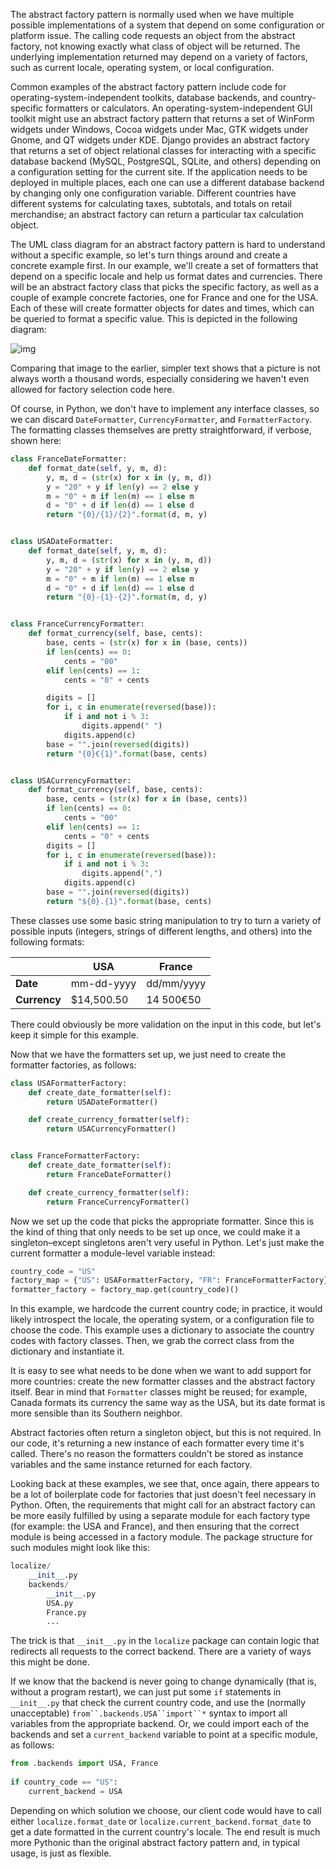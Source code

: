 The abstract factory pattern is normally used when  we have multiple possible implementations of a system that depend on  some configuration or platform issue. The calling code requests an  object from the abstract factory, not knowing exactly what class of  object will be returned. The underlying implementation returned may  depend on a variety of factors, such as current locale, operating  system, or local configuration.

Common examples of the abstract  factory pattern include code for operating-system-independent toolkits,  database backends, and country-specific formatters or calculators. An  operating-system-independent GUI toolkit might use an abstract factory  pattern that returns a set of WinForm widgets under Windows, Cocoa  widgets under Mac, GTK widgets under Gnome, and QT widgets under KDE.  Django provides an abstract factory that returns a set of object  relational classes for interacting with a specific database backend  (MySQL, PostgreSQL, SQLite, and others) depending on a configuration  setting for the current site. If the application needs to be deployed in  multiple places, each one can use a different database backend by  changing only one configuration variable. Different countries have  different systems for calculating taxes, subtotals, and totals on retail  merchandise; an abstract factory can return a particular tax  calculation object.

The UML class diagram for an abstract factory  pattern is hard to understand without a specific example, so let's turn  things around and create a concrete example first. In our example, we'll  create a set of formatters that depend on a specific locale and help us  format dates and currencies. There will be an abstract factory class  that picks the specific factory, as well as a couple of example concrete  factories, one for France and one for the USA. Each of these will  create formatter objects for dates and times, which can be queried to  format a specific value. This is depicted in the following diagram:

![img](https://static.packt-cdn.com/products/9781789615852/graphics/6a4ba21f-c95d-4e3c-aabf-7a2fd9e65b8d.png)

Comparing that image to the earlier, simpler text shows that a  picture is not always worth a thousand words, especially considering we  haven't even allowed for factory selection code here.

Of course, in Python, we don't have to implement any interface classes, so we can discard `DateFormatter`, `CurrencyFormatter`, and `FormatterFactory`. The formatting classes themselves are pretty straightforward, if verbose, shown here:

```python
class FranceDateFormatter:
    def format_date(self, y, m, d):
        y, m, d = (str(x) for x in (y, m, d))
        y = "20" + y if len(y) == 2 else y
        m = "0" + m if len(m) == 1 else m
        d = "0" + d if len(d) == 1 else d
        return "{0}/{1}/{2}".format(d, m, y)


class USADateFormatter:
    def format_date(self, y, m, d):
        y, m, d = (str(x) for x in (y, m, d))
        y = "20" + y if len(y) == 2 else y
        m = "0" + m if len(m) == 1 else m
        d = "0" + d if len(d) == 1 else d
        return "{0}-{1}-{2}".format(m, d, y)


class FranceCurrencyFormatter:
    def format_currency(self, base, cents):
        base, cents = (str(x) for x in (base, cents))
        if len(cents) == 0:
            cents = "00"
        elif len(cents) == 1:
            cents = "0" + cents

        digits = []
        for i, c in enumerate(reversed(base)):
            if i and not i % 3:
                digits.append(" ")
            digits.append(c)
        base = "".join(reversed(digits))
        return "{0}€{1}".format(base, cents)


class USACurrencyFormatter:
    def format_currency(self, base, cents):
        base, cents = (str(x) for x in (base, cents))
        if len(cents) == 0:
            cents = "00"
        elif len(cents) == 1:
            cents = "0" + cents
        digits = []
        for i, c in enumerate(reversed(base)):
            if i and not i % 3:
                digits.append(",")
            digits.append(c)
        base = "".join(reversed(digits))
        return "${0}.{1}".format(base, cents)
```

These classes use some basic string manipulation to try to turn a variety of possible inputs (integers, strings of different lengths, and others) into the following formats:

|              | **USA**    | **France** |
| ------------ | ---------- | ---------- |
| **Date**     | mm-dd-yyyy | dd/mm/yyyy |
| **Currency** | $14,500.50 | 14 500€50  |

There could obviously be more validation on the input in this code, but let's keep it simple for this example.

Now that we have the formatters set up, we just need to create the formatter factories, as follows:

```python
class USAFormatterFactory:
    def create_date_formatter(self):
        return USADateFormatter()

    def create_currency_formatter(self):
        return USACurrencyFormatter()


class FranceFormatterFactory:
    def create_date_formatter(self):
        return FranceDateFormatter()

    def create_currency_formatter(self):
        return FranceCurrencyFormatter()
```

Now we set  up the code that picks the appropriate formatter. Since this is the  kind of thing that only needs to be set up once, we could make it a  singleton–except singletons aren't very useful in Python. Let's just  make the current formatter a module-level variable instead:

```python
country_code = "US"
factory_map = {"US": USAFormatterFactory, "FR": FranceFormatterFactory}
formatter_factory = factory_map.get(country_code)()
```

In  this example, we hardcode the current country code; in practice, it  would likely introspect the locale, the operating system, or a  configuration file to choose the code. This example uses a dictionary to  associate the country codes with factory classes. Then, we grab the  correct class from the dictionary and instantiate it.

It is easy  to see what needs to be done when we want to add support for more  countries: create the new formatter classes and the abstract factory  itself. Bear in mind that `Formatter` classes  might be reused; for example, Canada formats its currency the same way  as the USA, but its date format is more sensible than its Southern  neighbor.

Abstract factories often return a singleton object, but  this is not required. In our code, it's returning a new instance of each  formatter every time it's called. There's no reason the formatters  couldn't be stored as instance variables and the same instance returned  for each factory.

Looking back at these examples, we see that,  once again, there appears to be a lot of boilerplate code for factories  that just doesn't feel necessary in Python. Often, the requirements that  might call for an abstract factory can be more easily fulfilled by  using a separate module for each factory type (for example: the USA and  France), and then ensuring that the correct module is being accessed in a  factory module. The package structure for such modules might look  like this:

```python
localize/ 
    __init__.py 
    backends/ 
        __init__.py 
        USA.py 
        France.py 
        ... 
```

The trick is that `__init__.py` in the `localize` package can contain logic that redirects all requests to the correct backend. There are a variety of ways this might be done.

If we know that the backend is never going to change dynamically (that is, without a program restart), we can just put some `if` statements in `__init__.py` that check the current country code, and use the (normally unacceptable) `from``.backends.USA``import``*` syntax to import all variables from the appropriate backend. Or, we could import each of the backends and set a `current_backend` variable to point at a specific module, as follows:

```python
from .backends import USA, France 
 
if country_code == "US": 
    current_backend = USA 
```

Depending on which solution we choose, our client code would have to call either `localize.format_date` or `localize.current_backend.format_date` to get a date formatted  in the current country's locale. The end result is much more Pythonic  than the original abstract factory pattern and, in typical usage, is  just as flexible.
